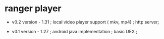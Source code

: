 
# ranger player

* v0.2 version - 1.31 ;
	local video player support ( mkv, mp4) ;
	http server;

* v0.1 version  - 1.27 ;
	android java implementation ;
	basic UEX ;

